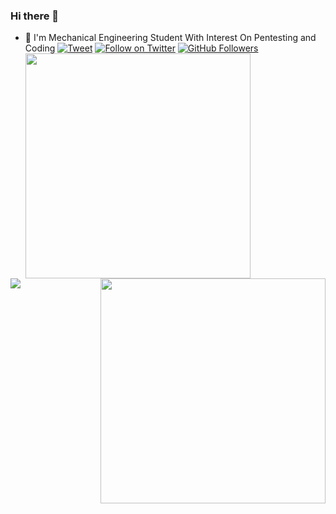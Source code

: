 ### Hi there 👋
<!--

**Linuxinet/Linuxinet** is a ✨ _special_ ✨ repository because its `README.md` (this file) appears on your GitHub profile.

Here are some ideas to get you started:
-->
- 🔭 I'm Mechanical Engineering Student With Interest On Pentesting and Coding
[![Tweet](https://img.shields.io/twitter/url/http/R007_BR34K3R.svg?style=social)](https://twitter.com/intent/follow?screen_name=R007_BR34K3R) [![Follow on Twitter](https://img.shields.io/twitter/follow/R007_BR34K3R.svg?style=social&label=Follow)](https://twitter.com/intent/follow?screen_name=R007_BR34K3R) [![GitHub Followers](https://img.shields.io/github/followers/Linuxinet.svg?style=social&label=Follow)](https://github.com/Linuxinet/)
<img align="left" src="https://github-readme-stats.vercel.app/api?username=Linuxinet&count_private=true&show_icons=true&theme=chartreuse-dark" style='width:360px'><img style='width:360px' align="right" src="https://github-readme-stats.vercel.app/api/top-langs/?username=Linuxinet&layout=compact&theme=chartreuse-dark&langs_count=8">
<br>
<img align=left src=https://profile-counter.glitch.me/Linuxinet/count.svg>
